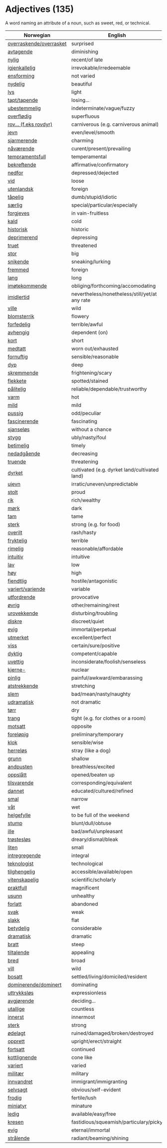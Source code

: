 # Adjectives (135)

A word naming an attribute of a noun, such as sweet, red, or technical.

| Norwegian | English |
| --- | --- |
| [overraskende/overrasket](https://www.ordnett.no/search?language=no&phrase=overraskende/overrasket) | surprised |
| [avtagende](https://www.ordnett.no/search?language=no&phrase=avtagende) | diminishing |
| [nylig](https://www.ordnett.no/search?language=no&phrase=nylig) | recent/of late |
| [igjenkallelig](https://www.ordnett.no/search?language=no&phrase=igjenkallelig) | irrevokable/irredeemable |
| [ensforming](https://www.ordnett.no/search?language=no&phrase=ensforming) | not varied |
| [nydelig](https://www.ordnett.no/search?language=no&phrase=nydelig) | beautiful |
| [lys](https://www.ordnett.no/search?language=no&phrase=lys) | light |
| [tapt/tapende](https://www.ordnett.no/search?language=no&phrase=tapt/tapende) | losing... |
| [ubestemmelig](https://www.ordnett.no/search?language=no&phrase=ubestemmelig) | indeterminate/vague/fuzzy |
| [overflødig](https://www.ordnett.no/search?language=no&phrase=overflødig) | superfluous |
| [rov... (f.eks rovdyr)](https://www.ordnett.no/search?language=no&phrase=rov...%20(f.eks%20rovdyr)) | carniverous (e.g. carniverous animal) |
| [jevn](https://www.ordnett.no/search?language=no&phrase=jevn) | even/level/smooth |
| [sjarmerende](https://www.ordnett.no/search?language=no&phrase=sjarmerende) | charming |
| [nåværende](https://www.ordnett.no/search?language=no&phrase=nåværende) | curent/present/prevailing |
| [tempramentsfull](https://www.ordnett.no/search?language=no&phrase=tempramentsfull) | temperamental |
| [bekreftende](https://www.ordnett.no/search?language=no&phrase=bekreftende) | affirmative/confirmatory |
| [nedfor](https://www.ordnett.no/search?language=no&phrase=nedfor) | depressed/dejected |
| [vid](https://www.ordnett.no/search?language=no&phrase=vid) | loose |
| [utenlandsk](https://www.ordnett.no/search?language=no&phrase=utenlandsk) | foreign |
| [tåpelig](https://www.ordnett.no/search?language=no&phrase=tåpelig) | dumb/stupid/idiotic |
| [særlig](https://www.ordnett.no/search?language=no&phrase=særlig) | special/particular/especially |
| [forgjeves](https://www.ordnett.no/search?language=no&phrase=forgjeves) | in vain-fruitless |
| [kald](https://www.ordnett.no/search?language=no&phrase=kald) | cold |
| [historisk](https://www.ordnett.no/search?language=no&phrase=historisk) | historic |
| [deprimerend](https://www.ordnett.no/search?language=no&phrase=deprimerend) | depressing |
| [truet](https://www.ordnett.no/search?language=no&phrase=truet) | threatened |
| [stor](https://www.ordnett.no/search?language=no&phrase=stor) | big |
| [snikende](https://www.ordnett.no/search?language=no&phrase=snikende) | sneaking/lurking |
| [fremmed](https://www.ordnett.no/search?language=no&phrase=fremmed) | foreign |
| [lang](https://www.ordnett.no/search?language=no&phrase=lang) | long |
| [imøtekommende](https://www.ordnett.no/search?language=no&phrase=imøtekommende) | obliging/forthcoming/accomodating |
| [imidlertid](https://www.ordnett.no/search?language=no&phrase=imidlertid) | nevertheless/nonetheless/still/yet/at any rate |
| [ville](https://www.ordnett.no/search?language=no&phrase=ville) | wild |
| [blomsterrik](https://www.ordnett.no/search?language=no&phrase=blomsterrik) | flowery |
| [forfedelig](https://www.ordnett.no/search?language=no&phrase=forfedelig) | terrible/awful |
| [avhengig](https://www.ordnett.no/search?language=no&phrase=avhengig) | dependent (on) |
| [kort](https://www.ordnett.no/search?language=no&phrase=kort) | short |
| [medtatt](https://www.ordnett.no/search?language=no&phrase=medtatt) | worn out/exhausted |
| [fornuftig](https://www.ordnett.no/search?language=no&phrase=fornuftig) | sensible/reasonable |
| [dyp](https://www.ordnett.no/search?language=no&phrase=dyp) | deep |
| [skremmende](https://www.ordnett.no/search?language=no&phrase=skremmende) | frightening/scary |
| [flekkete](https://www.ordnett.no/search?language=no&phrase=flekkete) | spotted/stained |
| [pålitelig](https://www.ordnett.no/search?language=no&phrase=pålitelig) | reliable/dependable/trustworthy |
| [varm](https://www.ordnett.no/search?language=no&phrase=varm) | hot |
| [mild](https://www.ordnett.no/search?language=no&phrase=mild) | mild |
| [pussig](https://www.ordnett.no/search?language=no&phrase=pussig) | odd/peculiar |
| [fascinerende](https://www.ordnett.no/search?language=no&phrase=fascinerende) | fascinating |
| [sjanseløs](https://www.ordnett.no/search?language=no&phrase=sjanseløs) | without a chance |
| [stygg](https://www.ordnett.no/search?language=no&phrase=stygg) | ubly/nasty/foul |
| [betimelig](https://www.ordnett.no/search?language=no&phrase=betimelig) | timely |
| [nedadgående](https://www.ordnett.no/search?language=no&phrase=nedadgående) | decreasing |
| [truende](https://www.ordnett.no/search?language=no&phrase=truende) | threatening |
| [dyrket](https://www.ordnett.no/search?language=no&phrase=dyrket) | cultivated (e.g. dyrket land/cultivated land) |
| [ujevn](https://www.ordnett.no/search?language=no&phrase=ujevn) | irratic/uneven/unpredictable |
| [stolt](https://www.ordnett.no/search?language=no&phrase=stolt) | proud |
| [rik](https://www.ordnett.no/search?language=no&phrase=rik) | rich/wealthy |
| [mørk](https://www.ordnett.no/search?language=no&phrase=mørk) | dark |
| [tam](https://www.ordnett.no/search?language=no&phrase=tam) | tame |
| [sterk](https://www.ordnett.no/search?language=no&phrase=sterk) | strong (e.g. for food) |
| [overilt](https://www.ordnett.no/search?language=no&phrase=overilt) | rash/hasty |
| [fryktelig](https://www.ordnett.no/search?language=no&phrase=fryktelig) | terrible |
| [rimelig](https://www.ordnett.no/search?language=no&phrase=rimelig) | reasonable/affordable |
| [intuitiv](https://www.ordnett.no/search?language=no&phrase=intuitiv) | intuitive |
| [lav](https://www.ordnett.no/search?language=no&phrase=lav) | low |
| [høy](https://www.ordnett.no/search?language=no&phrase=høy) | high |
| [fiendtlig](https://www.ordnett.no/search?language=no&phrase=fiendtlig) | hostile/antagonistic |
| [variert/variende](https://www.ordnett.no/search?language=no&phrase=variert/variende) | variable |
| [utfordrende](https://www.ordnett.no/search?language=no&phrase=utfordrende) | provocative |
| [øvrig](https://www.ordnett.no/search?language=no&phrase=øvrig) | other/remaining/rest |
| [urovekkende](https://www.ordnett.no/search?language=no&phrase=urovekkende) | disturbing/troubling |
| [diskre](https://www.ordnett.no/search?language=no&phrase=diskre) | discreet/quiet |
| [evig](https://www.ordnett.no/search?language=no&phrase=evig) | immortal/perpetual |
| [utmerket](https://www.ordnett.no/search?language=no&phrase=utmerket) | excellent/perfect |
| [viss](https://www.ordnett.no/search?language=no&phrase=viss) | certain/sure/positive |
| [dyktig](https://www.ordnett.no/search?language=no&phrase=dyktig) | competent/capable |
| [uvettig](https://www.ordnett.no/search?language=no&phrase=uvettig) | inconsiderate/foolish/senseless |
| [kjerne-](https://www.ordnett.no/search?language=no&phrase=kjerne-) | nuclear |
| [pinlig](https://www.ordnett.no/search?language=no&phrase=pinlig) | painful/awkward/embarassing |
| [atstrekkende](https://www.ordnett.no/search?language=no&phrase=atstrekkende) | stretching |
| [slem](https://www.ordnett.no/search?language=no&phrase=slem) | bad/mean/nasty/naughty |
| [udramatisk](https://www.ordnett.no/search?language=no&phrase=udramatisk) | not dramatic |
| [tørr](https://www.ordnett.no/search?language=no&phrase=tørr) | dry |
| [trang](https://www.ordnett.no/search?language=no&phrase=trang) | tight (e.g. for clothes or a room) |
| [motsatt](https://www.ordnett.no/search?language=no&phrase=motsatt) | opposite |
| [foreløpig](https://www.ordnett.no/search?language=no&phrase=foreløpig) | preliminary/temporary |
| [klok](https://www.ordnett.no/search?language=no&phrase=klok) | sensible/wise |
| [herreløs](https://www.ordnett.no/search?language=no&phrase=herreløs) | stray (like a dog) |
| [grunn](https://www.ordnett.no/search?language=no&phrase=grunn) | shallow |
| [andpusten](https://www.ordnett.no/search?language=no&phrase=andpusten) | breathless/excited |
| [oppslått](https://www.ordnett.no/search?language=no&phrase=oppslått) | opened/beaten up |
| [tilsvarende](https://www.ordnett.no/search?language=no&phrase=tilsvarende) | corresponding/equivalent |
| [dannet](https://www.ordnett.no/search?language=no&phrase=dannet) | educated/cultured/refined |
| [smal](https://www.ordnett.no/search?language=no&phrase=smal) | narrow |
| [våt](https://www.ordnett.no/search?language=no&phrase=våt) | wet |
| [helgefylle](https://www.ordnett.no/search?language=no&phrase=helgefylle) | to be full of the weekend |
| [stump](https://www.ordnett.no/search?language=no&phrase=stump) | blunt/dull/obtuse |
| [ille](https://www.ordnett.no/search?language=no&phrase=ille) | bad/awful/unpleasant |
| [trøstesløs](https://www.ordnett.no/search?language=no&phrase=trøstesløs) | dreary/dismal/bleak |
| [liten](https://www.ordnett.no/search?language=no&phrase=liten) | small |
| [intregregende](https://www.ordnett.no/search?language=no&phrase=intregregende) | integral |
| [teknologist](https://www.ordnett.no/search?language=no&phrase=teknologist) | technological |
| [tilghengelig](https://www.ordnett.no/search?language=no&phrase=tilghengelig) | accessible/available/open |
| [vitenskapelig](https://www.ordnett.no/search?language=no&phrase=vitenskapelig) | scientific/scholarly |
| [praktfull](https://www.ordnett.no/search?language=no&phrase=praktfull) | magnificent |
| [usunn](https://www.ordnett.no/search?language=no&phrase=usunn) | unhealthy |
| [forlatt](https://www.ordnett.no/search?language=no&phrase=forlatt) | abandoned |
| [svak](https://www.ordnett.no/search?language=no&phrase=svak) | weak |
| [slakk](https://www.ordnett.no/search?language=no&phrase=slakk) | flat |
| [betydelig](https://www.ordnett.no/search?language=no&phrase=betydelig) | considerable |
| [dramatisk](https://www.ordnett.no/search?language=no&phrase=dramatisk) | dramatic |
| [bratt](https://www.ordnett.no/search?language=no&phrase=bratt) | steep |
| [tiltalende](https://www.ordnett.no/search?language=no&phrase=tiltalende) | appealing |
| [bred](https://www.ordnett.no/search?language=no&phrase=bred) | broad |
| [vill](https://www.ordnett.no/search?language=no&phrase=vill) | wild |
| [bosatt](https://www.ordnett.no/search?language=no&phrase=bosatt) | settled/living/domiciled/resident |
| [dominerende/dominert](https://www.ordnett.no/search?language=no&phrase=dominerende/dominert) | dominating |
| [uttrykksløs](https://www.ordnett.no/search?language=no&phrase=uttrykksløs) | expressionless |
| [avgjørende](https://www.ordnett.no/search?language=no&phrase=avgjørende) | deciding... |
| [utallige](https://www.ordnett.no/search?language=no&phrase=utallige) | countless |
| [innerst](https://www.ordnett.no/search?language=no&phrase=innerst) | innermost |
| [sterk](https://www.ordnett.no/search?language=no&phrase=sterk) | strong |
| [ødelagt](https://www.ordnett.no/search?language=no&phrase=ødelagt) | ruined/damaged/broken/destroyed |
| [opprett](https://www.ordnett.no/search?language=no&phrase=opprett) | upright/erect/straight |
| [fortsatt](https://www.ordnett.no/search?language=no&phrase=fortsatt) | continued |
| [kottlignende](https://www.ordnett.no/search?language=no&phrase=kottlignende) | cone like |
| [variert](https://www.ordnett.no/search?language=no&phrase=variert) | varied |
| [militær](https://www.ordnett.no/search?language=no&phrase=militær) | military |
| [innvandret](https://www.ordnett.no/search?language=no&phrase=innvandret) | immigrant/immigranting |
| [selvsagt](https://www.ordnett.no/search?language=no&phrase=selvsagt) | obvious/self-evident |
| [frodig](https://www.ordnett.no/search?language=no&phrase=frodig) | fertile/lush |
| [miniatyr](https://www.ordnett.no/search?language=no&phrase=miniatyr) | minature |
| [ledig](https://www.ordnett.no/search?language=no&phrase=ledig) | available/easy/free |
| [kresen](https://www.ordnett.no/search?language=no&phrase=kresen) | fastidious/squeamish/particulary/picky |
| [evig](https://www.ordnett.no/search?language=no&phrase=evig) | eternal/immortal |
| [strålende](https://www.ordnett.no/search?language=no&phrase=strålende) | radiant/beaming/shining |

